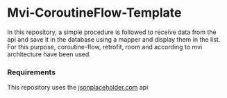 # Mvi-CoroutineFlow-Template
In this repository, a simple procedure is followed to receive data from the api and save it in the database using a mapper and display them in the list.
For this purpose, coroutine-flow, retrofit, room and according to mvi architecture have been used.

### Requirements
This repository uses the  [jsonplaceholder.com](https://jsonplaceholder.typicode.com/) api 
